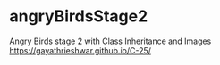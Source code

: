 # angryBirdsStage2
Angry Birds stage 2 with Class Inheritance and Images
https://gayathrieshwar.github.io/C-25/
